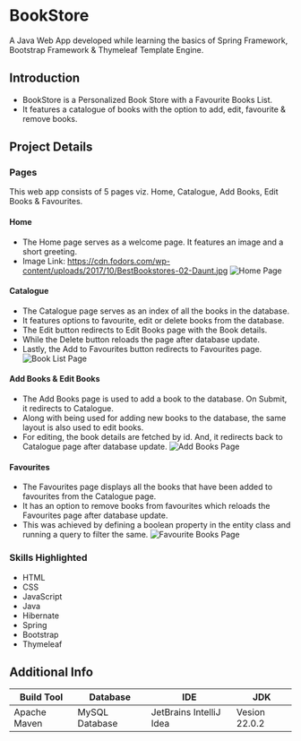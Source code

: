 # BookStore
A Java Web App developed while learning the basics of Spring Framework, Bootstrap Framework & Thymeleaf Template Engine.

## Introduction
- BookStore is a Personalized Book Store with a Favourite Books List.
- It features a catalogue of books with the option to add, edit, favourite & remove books.

## Project Details

### Pages
This web app consists of 5 pages viz. Home, Catalogue, Add Books, Edit Books & Favourites.

#### Home
- The Home page serves as a welcome page. It features an image and a short greeting.
- Image Link: https://cdn.fodors.com/wp-content/uploads/2017/10/BestBookstores-02-Daunt.jpg
![Home Page](https://github.com/user-attachments/assets/4c6e84f6-2883-4cc4-b849-c30b6bb38314)

#### Catalogue
- The Catalogue page serves as an index of all the books in the database.
- It features options to favourite, edit or delete books from the database.
- The Edit button redirects to Edit Books page with the Book details.
- While the Delete button reloads the page after database update.
- Lastly, the Add to Favourites button redirects to Favourites page.
![Book List Page](https://github.com/user-attachments/assets/4093cf9c-b770-434d-8b89-1a87f8bbc87b)

#### Add Books & Edit Books
- The Add Books page is used to add a book to the database. On Submit, it redirects to Catalogue.
- Along with being used for adding new books to the database, the same layout is also used to edit books.
- For editing, the book details are fetched by id. And, it redirects back to Catalogue page after database update.
![Add Books Page](https://github.com/user-attachments/assets/9a281d99-6284-40d0-b0f7-13a4c99ea783)

#### Favourites
- The Favourites page displays all the books that have been added to favourites from the Catalogue page.
- It has an option to remove books from favourites which reloads the Favourites page after database update.
- This was achieved by defining a boolean property in the entity class and running a query to filter the same.
![Favourite Books Page](https://github.com/user-attachments/assets/8286f581-e69f-45da-a320-4196d26d3c81)

### Skills Highlighted
- HTML
- CSS
- JavaScript
- Java
- Hibernate
- Spring
- Bootstrap
- Thymeleaf

## Additional Info
| Build Tool | Database | IDE | JDK |
| --- | --- | --- | --- |
| Apache Maven | MySQL Database | JetBrains IntelliJ Idea | Vesion 22.0.2 |
